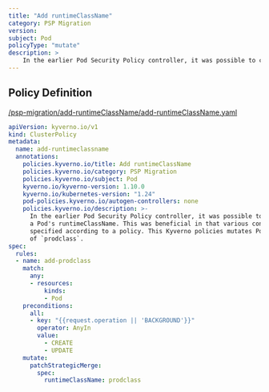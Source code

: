 ```yaml
---
title: "Add runtimeClassName"
category: PSP Migration
version: 
subject: Pod
policyType: "mutate"
description: >
    In the earlier Pod Security Policy controller, it was possible to configure a policy to add a Pod's runtimeClassName. This was beneficial in that various container runtimes could be specified according to a policy. This Kyverno policies mutates Pods to add a runtimeClassName of `prodclass`.
---
```


## Policy Definition
<a href="https://github.com/kyverno/policies/raw/main//psp-migration/add-runtimeClassName/add-runtimeClassName.yaml" target="-blank">/psp-migration/add-runtimeClassName/add-runtimeClassName.yaml</a>

```yaml
apiVersion: kyverno.io/v1
kind: ClusterPolicy
metadata:
  name: add-runtimeclassname
  annotations:
    policies.kyverno.io/title: Add runtimeClassName
    policies.kyverno.io/category: PSP Migration
    policies.kyverno.io/subject: Pod
    kyverno.io/kyverno-version: 1.10.0
    kyverno.io/kubernetes-version: "1.24"
    pod-policies.kyverno.io/autogen-controllers: none
    policies.kyverno.io/description: >-
      In the earlier Pod Security Policy controller, it was possible to configure a policy to add
      a Pod's runtimeClassName. This was beneficial in that various container runtimes could be
      specified according to a policy. This Kyverno policies mutates Pods to add a runtimeClassName
      of `prodclass`.
spec:
  rules:
  - name: add-prodclass
    match:
      any:
      - resources:
          kinds:
          - Pod
    preconditions:
      all:
      - key: "{{request.operation || 'BACKGROUND'}}"
        operator: AnyIn
        value:
          - CREATE
          - UPDATE
    mutate:
      patchStrategicMerge:
        spec:
          runtimeClassName: prodclass
```
